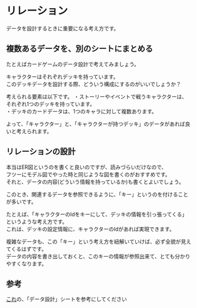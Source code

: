 # リレーション
データを設計するときに重要になる考え方です。  

## 複数あるデータを、別のシートにまとめる
たとえばカードゲームのデータ設計で考えてみましょう。  

キャラクターはそれぞれデッキを持っています。  
このデッキデータを設計する際、どういう構成にするのがいいでしょうか？  

考えられる要素は以下です。
・ストーリーやイベントで戦うキャラクターは、それぞれ1つのデッキを持っています。  
・デッキのカードデータは、1つのキャラに対して複数あります。  

よって、「キャラクター」と、「キャラクターが持つデッキ」のデータがあれば良いと考えられます。  


## リレーションの設計
本当はER図というのを書くと良いのですが、読みづらいだけなので、  
フツーにモデル図でやった時と同じような図を書くのがおすすめです。  
それと、データの内容(どういう情報を持っているか)も書くとよいでしょう。  

このとき、関連するデータを参照できるように、「キー」というのを付けることが多いです。  

たとえば、「キャラクターのIdをキーにして、デッキの情報を引っ張ってくる」というような考え方です。  
これは、デッキの設定情報に、キャラクターのIdがあれば実現できます。  

複雑なデータも、この「キー」という考え方を紐解いていけば、必ず全貌が見えてくるはずです。  
データの内容を書き出しておくと、このキーの情報が参照出来て、とても分かりやすくなります。  

## 参考 
[これ](https://drive.google.com/file/d/1AGBb4x475yDodN1rEB2hy7n1GNDGUomo/view?usp=sharing)の、「データ設計」シートを参考にしてください